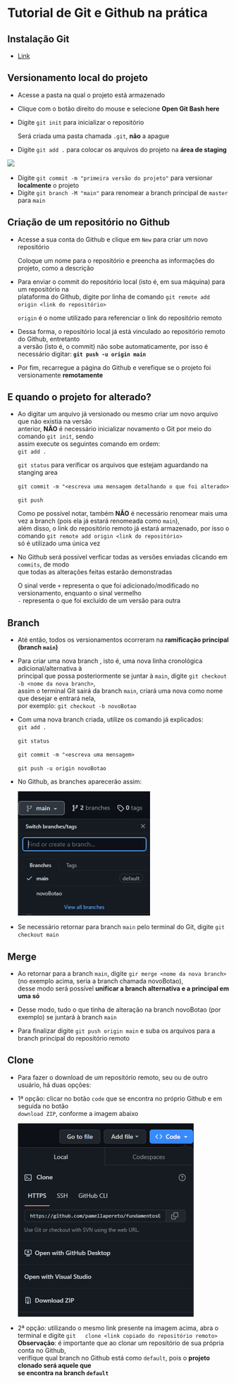 <!--

# -> Título
## -> Subtítulo
* -> Tópico
** ** -> Deixar em negrito
` ` -> destacar um código

-->

# Tutorial de Git e Github na prática

## Instalação Git
* [Link](https://git-scm.com/downloads) 
  
## Versionamento local do projeto
* Acesse a pasta na qual o projeto está armazenado
* Clique com o botão direito do mouse e selecione **Open Git Bash here**
* Digite `git init` para inicializar o repositório
  
  Será criada uma pasta chamada `.git`, **não** a apague
* Digite `git add .` para colocar os arquivos do projeto na **área de staging**  
  

<img src="https://i1.wp.com/www.markus-gattol.name/misc/mm/si/content/git_git_add.png"> <br>

* Digite `git commit -m "primeira versão do projeto"` para versionar **localmente** o projeto
* Digite `git branch -M "main"` para renomear a branch principal de `master` para `main`

## Criação de um repositório no Github
* Acesse a sua conta do Github e clique em `New` para criar um novo repositório
  
  Coloque um nome para o repositório e preencha as informações do projeto, como a descrição
* Para enviar o commit do repositório local (isto é, em sua máquina) para um repositório na  
  plataforma do Github, digite por linha de comando `git remote add origin <link do repositório>`

  `origin` é o nome utilizado para referenciar o link do repositório remoto


* Dessa forma, o repositório local já está vinculado ao repositório remoto do Github, entretanto  
  a versão (isto é, o commit) não sobe automaticamente, por isso é necessário digitar: **`git push -u origin main`**
* Por fim, recarregue a página do Github e verefique se o projeto foi versionamente **remotamente**

## E quando o projeto for alterado? 

* Ao digitar um arquivo já versionado ou mesmo criar um novo arquivo que não existia na versão  
  anterior, **NÃO** é necessário inicializar novamento o Git por meio do comando `git init`, sendo  
  assim execute os seguintes comando em ordem:  
  `git add .`

  `git status` para verificar os arquivos que estejam aguardando na stanging area

  `git commit -m "<escreva uma mensagem detalhando o que foi alterado>`

  `git push `

  Como pe possível notar, também **NÃO** é necessário renomear mais uma vez a branch (pois
  ela já estará renomeada como `main`),  
  além disso, o link do repositório remoto já estará armazenado, por isso o comando `git remote add origin <link do repositório>`       
  só é utilizado uma única vez

* No Github será possível verficar todas as versões enviadas clicando em `commits`, de modo  
  que todas as alterações feitas estarão demonstradas

  O sinal verde `+` representa o que foi adicionado/modificado no versionamento, enquanto o sinal vermelho  
  `-` representa o que foi excluído de um versão para outra

## Branch

* Até então, todos os versionamentos ocorreram na **ramificação principal (branch `main`)**
* Para criar uma nova branch , isto é, uma nova linha cronológica adicional/alternativa à  
  principal que possa posteriormente se juntar à `main`, digite `git checkout -b <nome da nova branch>`,  
  assim o terminal Git sairá da branch `main`, criará uma nova como nome que desejar e entrará nela,  
  por exemplo: `git checkout -b novoBotao`  
* Com uma nova branch criada, utilize os comando já explicados:  
  `git add .`

  `git status` 

  `git commit -m "<escreva uma mensagem>`

  `git push -u origin novoBotao `

* No Github, as branches aparecerão assim:

  <img src="img/imgBranch.PNG">

* Se necessário retornar para branch `main` pelo terminal do Git, digite `git checkout main`

## Merge

* Ao retornar para a branch `main`, digite `gir merge <nome da nova branch>` (no exemplo acima, seria a branch chamada novoBotao),   
 desse modo será possível **unificar a branch alternativa e a principal em uma só**

* Desse modo, tudo o que tinha de alteração na branch novoBotao (por exemplo) se juntará à branch `main`

* Para finalizar digite `git push origin main` e suba os arquivos para a branch principal do repositório remoto

## Clone

* Para fazer o download de um repositório remoto, seu ou de outro usuário, há duas opções:  
* 1ª opção: clicar no botão `code` que se encontra no próprio Github e em seguida no botão  
`download ZIP`, conforme a imagem abaixo  

  <img src="img/imgClone.PNG">  

* 2ª opção: utilizando o mesmo link presente na imagem acima, abra o terminal e digite `git  
clone <link copiado do repositório remoto>`  
**Observação**: é importante que ao clonar um repositório de sua própria conta no Github,  
verifique qual branch no Github está como `default`, pois o **projeto clonado será aquele que  
se encontra na branch `default`**